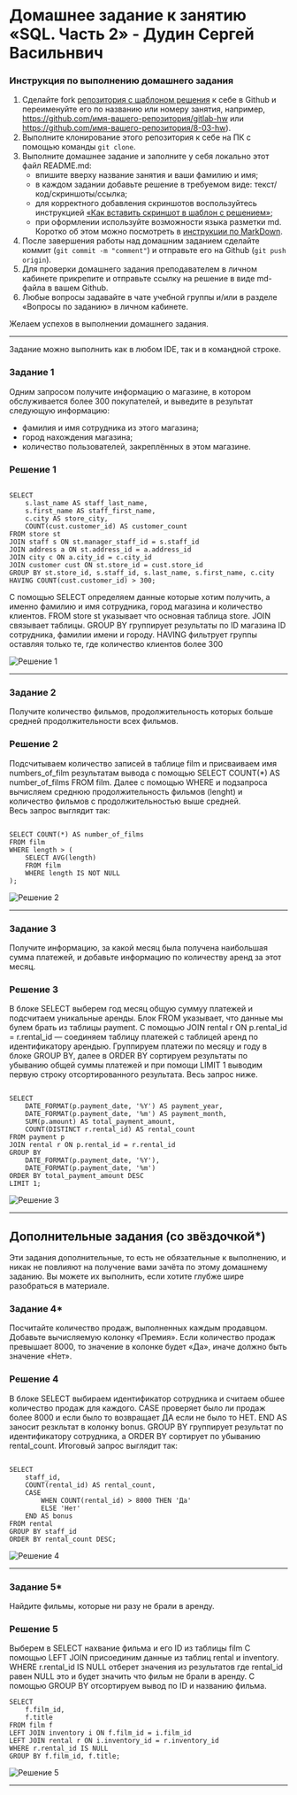 # Домашнее задание к занятию «SQL. Часть 2» - Дудин Сергей Васильнвич

### Инструкция по выполнению домашнего задания

1. Сделайте fork [репозитория c шаблоном решения](https://github.com/netology-code/sys-pattern-homework) к себе в Github и переименуйте его по названию или номеру занятия, например, https://github.com/имя-вашего-репозитория/gitlab-hw или https://github.com/имя-вашего-репозитория/8-03-hw).
2. Выполните клонирование этого репозитория к себе на ПК с помощью команды `git clone`.
3. Выполните домашнее задание и заполните у себя локально этот файл README.md:
   - впишите вверху название занятия и ваши фамилию и имя;
   - в каждом задании добавьте решение в требуемом виде: текст/код/скриншоты/ссылка;
   - для корректного добавления скриншотов воспользуйтесь инструкцией [«Как вставить скриншот в шаблон с решением»](https://github.com/netology-code/sys-pattern-homework/blob/main/screen-instruction.md);
   - при оформлении используйте возможности языка разметки md. Коротко об этом можно посмотреть в [инструкции по MarkDown](https://github.com/netology-code/sys-pattern-homework/blob/main/md-instruction.md).
4. После завершения работы над домашним заданием сделайте коммит (`git commit -m "comment"`) и отправьте его на Github (`git push origin`).
5. Для проверки домашнего задания преподавателем в личном кабинете прикрепите и отправьте ссылку на решение в виде md-файла в вашем Github.
6. Любые вопросы задавайте в чате учебной группы и/или в разделе «Вопросы по заданию» в личном кабинете.

Желаем успехов в выполнении домашнего задания.

---

Задание можно выполнить как в любом IDE, так и в командной строке.

### Задание 1

Одним запросом получите информацию о магазине, в котором обслуживается более 300 покупателей, и выведите в результат следующую информацию: 
- фамилия и имя сотрудника из этого магазина;
- город нахождения магазина;
- количество пользователей, закреплённых в этом магазине.

### Решение 1

```

SELECT 
    s.last_name AS staff_last_name,
    s.first_name AS staff_first_name,
    c.city AS store_city,
    COUNT(cust.customer_id) AS customer_count
FROM store st
JOIN staff s ON st.manager_staff_id = s.staff_id
JOIN address a ON st.address_id = a.address_id
JOIN city c ON a.city_id = c.city_id
JOIN customer cust ON st.store_id = cust.store_id
GROUP BY st.store_id, s.staff_id, s.last_name, s.first_name, c.city
HAVING COUNT(cust.customer_id) > 300;

```

С помощью SELECT определяем данные которые хотим получить, а именно фамилию и имя сотрудника, город магазина и количество клиентов. FROM store st указывает что основная таблица store. JOIN связывает таблицы.  GROUP BY группирует результаты по ID магазина ID сотрудника, фамилии имени и городу. HAVING фильтрует группы оставляя только те, где количество клиентов более 300

![Решение 1](https://github.com/noisy441/SQL-part2/blob/main/img/img1.png)

---

### Задание 2

Получите количество фильмов, продолжительность которых больше средней продолжительности всех фильмов.

### Решение 2

Подсчитываем количество записей в таблице film и присваиваем имя numbers_of_film результатам вывода с помощью SELECT COUNT(*) AS number_of_films FROM film.
Далее с помощью WHERE и подзапроса вычисляем среднюю продолжительность фильмов (lenght)  и количество фильмов с продолжительностью выше средней.  
Весь запрос выглядит так:

```

SELECT COUNT(*) AS number_of_films
FROM film
WHERE length > (
    SELECT AVG(length)
    FROM film
    WHERE length IS NOT NULL
);

```

![Решение 2](https://github.com/noisy441/SQL-part2/blob/main/img/img2.png)


---

### Задание 3

Получите информацию, за какой месяц была получена наибольшая сумма платежей, и добавьте информацию по количеству аренд за этот месяц.

### Решение 3

В блоке SELECT выберем год месяц общую суммуу платежей и подсчитаем уникальные аренды. Блок FROM указывает, что данные мы булем брать из таблицы payment. С помощью JOIN rental r ON p.rental_id = r.rental_id — соединяем таблицу платежей с таблицей аренд по идентификатору арендыю. Группируем платежи по месяцу и году в блоке GROUP BY, далее в ORDER BY сортируем результаты по убыванию общей суммы платежей и при помощи LIMIT 1 выводим первую строку отсортированного результата.
Весь запрос ниже.

```

SELECT 
    DATE_FORMAT(p.payment_date, '%Y') AS payment_year,
    DATE_FORMAT(p.payment_date, '%m') AS payment_month,
    SUM(p.amount) AS total_payment_amount,
    COUNT(DISTINCT r.rental_id) AS rental_count
FROM payment p
JOIN rental r ON p.rental_id = r.rental_id
GROUP BY 
    DATE_FORMAT(p.payment_date, '%Y'), 
    DATE_FORMAT(p.payment_date, '%m')
ORDER BY total_payment_amount DESC
LIMIT 1;

```

![Решение 3](https://github.com/noisy441/SQL-part2/blob/main/img/img3.png)

---

## Дополнительные задания (со звёздочкой*)
Эти задания дополнительные, то есть не обязательные к выполнению, и никак не повлияют на получение вами зачёта по этому домашнему заданию. Вы можете их выполнить, если хотите глубже шире разобраться в материале.

### Задание 4*

Посчитайте количество продаж, выполненных каждым продавцом. Добавьте вычисляемую колонку «Премия». Если количество продаж превышает 8000, то значение в колонке будет «Да», иначе должно быть значение «Нет».

### Решение 4

В блоке SELECT выбираем идентификатор сотрудника и считаем обшее количество продаж для каждого. CASE проверяет было ли продаж более 8000 и если было то возвращает ДА если не было то НЕТ. END AS заносит резкльтат в колонку bonus. GROUP BY группирует результат по идентификатору сотрудника, а ORDER BY сортирует по убыванию rental_count. Итоговый запрос выглядит так:

```

SELECT 
    staff_id,
    COUNT(rental_id) AS rental_count,
    CASE 
        WHEN COUNT(rental_id) > 8000 THEN 'Да'
        ELSE 'Нет'
    END AS bonus
FROM rental
GROUP BY staff_id
ORDER BY rental_count DESC;

```

![Решение 4](https://github.com/noisy441/SQL-part2/blob/main/img/img4.png)

---

### Задание 5*

Найдите фильмы, которые ни разу не брали в аренду.

### Решение 5 

Выберем в SELECT нахвание фильма и его ID из таблицы film
С помощью LEFT JOIN присоединим данные из таблиц rental и inventory. WHERE r.rental_id IS NULL отберет значения из результатов где rental_id равен NULL это и будет значить что фильм не брали в аренду. С помощью GROUP BY 
отсортируем вывод по ID и названию фильма. 

```
SELECT 
    f.film_id,
    f.title
FROM film f
LEFT JOIN inventory i ON f.film_id = i.film_id
LEFT JOIN rental r ON i.inventory_id = r.inventory_id
WHERE r.rental_id IS NULL
GROUP BY f.film_id, f.title;

```

![Решение 5](https://github.com/noisy441/SQL-part2/blob/main/img/img5.png)

---
